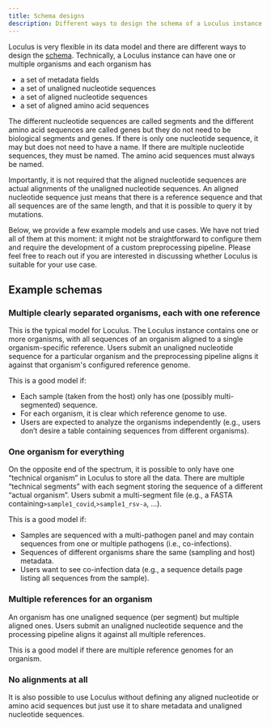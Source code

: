 ```yaml
---
title: Schema designs
description: Different ways to design the schema of a Loculus instance
---
```


Loculus is very flexible in its data model and there are different ways to design the [schema](../../reference/glossary#schema). Technically, a Loculus instance can have one or multiple organisms and each organism has

- a set of metadata fields
- a set of unaligned nucleotide sequences
- a set of aligned nucleotide sequences
- a set of aligned amino acid sequences

The different nucleotide sequences are called segments and the different amino acid sequences are called genes but they do not need to be biological segments and genes. If there is only one nucleotide sequence, it may but does not need to have a name. If there are multiple nucleotide sequences, they must be named. The amino acid sequences must always be named.

Importantly, it is not required that the aligned nucleotide sequences are actual alignments of the unaligned nucleotide sequences. An aligned nucleotide sequence just means that there is a reference sequence and that all sequences are of the same length, and that it is possible to query it by mutations.

Below, we provide a few example models and use cases. We have not tried all of them at this moment: it might not be straightforward to configure them and require the development of a custom preprocessing pipeline. Please feel free to reach out if you are interested in discussing whether Loculus is suitable for your use case.

## Example schemas

### Multiple clearly separated organisms, each with one reference

This is the typical model for Loculus. The Loculus instance contains one or more organisms, with all sequences of an organism aligned to a single organism-specific reference. Users submit an unaligned nucleotide sequence for a particular organism and the preprocessing pipeline aligns it against that organism's configured reference genome.

This is a good model if:

- Each sample (taken from the host) only has one (possibly multi-segmented) sequence.
- For each organism, it is clear which reference genome to use.
- Users are expected to analyze the organisms independently (e.g., users don’t desire a table containing sequences from different organisms).

### One organism for everything

On the opposite end of the spectrum, it is possible to only have one “technical organism” in Loculus to store all the data. There are multiple “technical segments” with each segment storing the sequence of a different “actual organism”. Users submit a multi-segment file (e.g., a FASTA containing`>sample1_covid`,`>sample1_rsv-a`, ...).

This is a good model if:

- Samples are sequenced with a multi-pathogen panel and may contain sequences from one or multiple pathogens (i.e., co-infections).
- Sequences of different organisms share the same (sampling and host) metadata.
- Users want to see co-infection data (e.g., a sequence details page listing all sequences from the sample).

### Multiple references for an organism

An organism has one unaligned sequence (per segment) but multiple aligned ones. Users submit an unaligned nucleotide sequence and the processing pipeline aligns it against all multiple references.

This is a good model if there are multiple reference genomes for an organism.

### No alignments at all

It is also possible to use Loculus without defining any aligned nucleotide or amino acid sequences but just use it to share metadata and unaligned nucleotide sequences.
